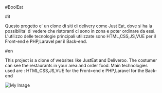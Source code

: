 #BoolEat

#it

Questo progetto e' un clone di siti di delivery come Just Eat, dove si ha la possibilita' di vedere che ristoranti ci sono in zona e poter ordinare da essi. 
L'utilizzo delle tecnologie principali utilizzate sono HTML,CSS,JS,VUE per il Front-end e PHP,Laravel per il Back-end.

#en

This project is a clone of websites like JustEat and Deliveroo. The costumer can see the restaurants in your area and order food.
Main technologies used are : HTML,CSS,JS,VUE for the Front=end e PHP,Laravel for the Back-end

![My Image](Downloads/booleat.png)

